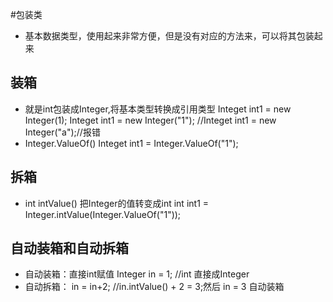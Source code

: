 #包装类
* 基本数据类型，使用起来非常方便，但是没有对应的方法来，可以将其包装起来
## 装箱
* 就是int包装成Integer,将基本类型转换成引用类型
Integet int1 = new Integer(1);
Integet int1 = new Integer("1");
//Integet int1 = new Integer("a");//报错
* Integer.ValueOf() 
Integet int1 = Integer.ValueOf("1");
## 拆箱
* int intValue() 把Integer的值转变成int
int int1 = Integer.intValue(Integer.ValueOf("1"));

## 自动装箱和自动拆箱
* 自动装箱：直接int赋值
Integer in = 1; //int 直接成Integer
* 自动拆箱：
in = in+2; //in.intValue() + 2 = 3;然后 in = 3 自动装箱
